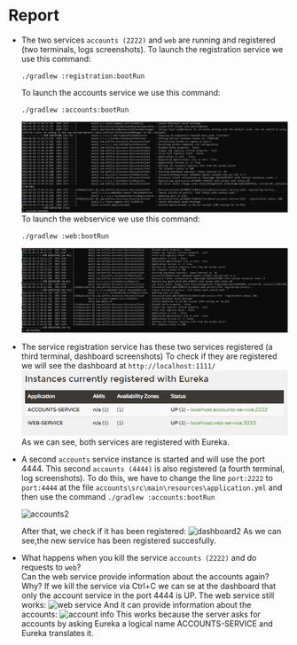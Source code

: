 # Report
- The two services `accounts (2222)` and `web` are running and registered (two terminals, logs screenshots).
  To launch the registration service we use this command:
  ```
  ./gradlew :registration:bootRun
  ```
  To launch the accounts service we use this command:
  ```
  ./gradlew :accounts:bootRun
  ```
  ![accounts](https://github.com/dolansete/Imagenes/blob/main/Captura%20de%20pantalla%202022-01-02%20174828.png)
  To launch the webservice we use this command:
  ```
  ./gradlew :web:bootRun
  ```
  ![web](https://github.com/dolansete/Imagenes/blob/main/image.png)

- The service registration service has these two services registered (a third terminal, dashboard screenshots)
  To check if they are registered we will see the dashboard at ``` http://localhost:1111/ ```
  ![dashboard](https://github.com/dolansete/Imagenes/blob/main/Captura%20de%20pantalla%202022-01-02%20175845.png)
  As we can see, both services are registered with Eureka.

- A second `accounts` service instance is started and will use the port 4444. This second `accounts (4444)` is also
  registered (a fourth terminal, log screenshots).
  To do this, we have to change the line ```port:2222``` to ```port:4444``` at the file ```accounts\src\main\resources\application.yml``` and then use the command 
  ```./gradlew :accounts:bootRun``` 
  
  ![accounts2](https://github.com/dolansete/Imagenes/blob/main/Captura%20de%20pantalla%202022-01-02%20181435.png)
  
  After that, we check if it has been registered:
  ![dashboard2](https://github.com/dolansete/Imagenes/blob/main/Captura%20de%20pantalla%202022-01-02%20181228.png)
  As we can see,the new service has been registered succesfully.
- What happens when you kill the service `accounts (2222)` and do requests to `web`?  
  Can the web service provide information about the accounts again? Why?
  If we kill the service via Ctrl+C we can se at the dashboard that only the account service in the     port 4444 is UP. 
  The web service still works:
  ![web service](https://github.com/dolansete/Imagenes/blob/main/Captura%20de%20pantalla%202022-01-02%20184014.png)
  And it can provide information about the accounts:
  ![account info](https://github.com/dolansete/Imagenes/blob/main/Captura%20de%20pantalla%202022-01-02%20184209.png)
  This works because the server asks for accounts by asking Eureka a logical name ACCOUNTS-SERVICE and Eureka translates it.
